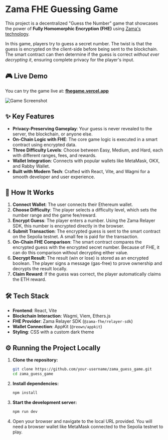 # Zama FHE Guessing Game

This project is a decentralized "Guess the Number" game that showcases the power of **Fully Homomorphic Encryption (FHE)** using [Zama's technology](https://www.zama.ai/).

In this game, players try to guess a secret number. The twist is that the guess is encrypted on the client-side before being sent to the blockchain. The smart contract can then determine if the guess is correct *without ever decrypting it*, ensuring complete privacy for the player's input.

## 🎮 Live Demo

You can try the game live at: **[fhegame.vercel.app](https://fhegame.vercel.app/)**

![Game Screenshot](./demo.jpeg)

## ✨ Key Features

-   **Privacy-Preserving Gameplay**: Your guess is never revealed to the server, the blockchain, or anyone else.
-   **On-Chain Logic with FHE**: The core game logic is executed in a smart contract using encrypted data.
-   **Three Difficulty Levels**: Choose between Easy, Medium, and Hard, each with different ranges, fees, and rewards.
-   **Wallet Integration**: Connects with popular wallets like MetaMask, OKX, and Rabby Wallet.
-   **Built with Modern Tech**: Crafted with React, Vite, and Wagmi for a smooth developer and user experience.

## 🚀 How It Works

1.  **Connect Wallet**: The user connects their Ethereum wallet.
2.  **Choose Difficulty**: The player selects a difficulty level, which sets the number range and the game fee/reward.
3.  **Encrypt Guess**: The player enters a number. Using the Zama Relayer SDK, this number is encrypted directly in the browser.
4.  **Submit Transaction**: The encrypted guess is sent to the smart contract on the Sepolia testnet. A small fee is paid for the transaction.
5.  **On-Chain FHE Comparison**: The smart contract compares the encrypted guess with the encrypted secret number. Because of FHE, it can do this comparison without decrypting either value.
6.  **Decrypt Result**: The result (win or lose) is stored as an encrypted boolean. The player signs a message (gas-free) to prove ownership and decrypts the result locally.
7.  **Claim Reward**: If the guess was correct, the player automatically claims the ETH reward.

## 🛠️ Tech Stack

-   **Frontend**: React, Vite
-   **Blockchain Interaction**: Wagmi, Viem, Ethers.js
-   **FHE Provider**: Zama Relayer SDK (`@zama-fhe/relayer-sdk`)
-   **Wallet Connection**: AppKit (`@reown/appkit`)
-   **Styling**: CSS with a custom dark theme

## ⚙️ Running the Project Locally

1.  **Clone the repository:**
    ```bash
    git clone https://github.com/your-username/zama_guess_game.git
    cd zama_guess_game
    ```

2.  **Install dependencies:**
    ```bash
    npm install
    ```

3.  **Start the development server:**
    ```bash
    npm run dev
    ```

4.  Open your browser and navigate to the local URL provided. You will need a browser wallet like MetaMask connected to the Sepolia testnet to play.